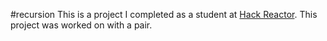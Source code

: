 #recursion
This is a project I completed as a student at [Hack Reactor](http://www.hackreactor.com/). This project was worked on with a pair.
